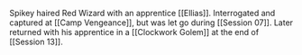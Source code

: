 Spikey haired Red Wizard with an apprentice [[Ellias]]. Interrogated and captured at [[Camp Vengeance]], but was let go during [[Session 07]]. Later returned with his apprentice in a [[Clockwork Golem]] at the end of [[Session 13]].